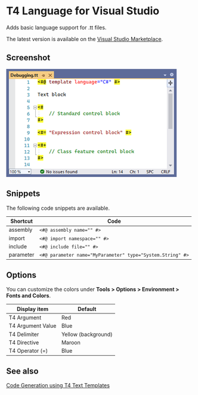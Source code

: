 T4 Language for Visual Studio
=============================

Adds basic language support for .tt files.

The latest version is available on the [Visual Studio Marketplace](https://marketplace.visualstudio.com/items?itemName=bricelam.T4Language).

Screenshot
----------

![Text Template with syntax highlighting](.github/Screenshot.png)

Snippets
--------

The following code snippets are available.

Shortcut  | Code
--------- | -----------
assembly  | `<#@ assembly name="" #>`
import    | `<#@ import namespace="" #>`
include   | `<#@ include file="" #>`
parameter | `<#@ parameter name="MyParameter" type="System.String" #>`

Options
-------

You can customize the colors under **Tools > Options > Environment > Fonts and Colors**.

Display item      | Default
----------------- | -------
T4 Argument       | Red
T4 Argument Value | Blue
T4 Delimiter      | Yellow (background)
T4 Directive      | Maroon
T4 Operator (=)   | Blue

See also
--------

[Code Generation using T4 Text Templates](https://docs.microsoft.com/visualstudio/modeling/design-time-code-generation-by-using-t4-text-templates)
